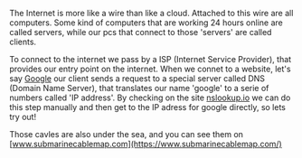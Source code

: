 The Internet is more like a wire than like a cloud. Attached to this wire are all computers. Some kind of computers that are working 24 hours online are called servers, while our pcs that connect to those 'servers' are called clients.

To connect to the internet we pass by a ISP (Internet Service Provider), that provides our entry point on the internet. When we connet to a website, let's say [Google](https://google.com) our client sends a request to a special server called DNS (Domain Name Server), that translates our name 'google' to a serie of numbers called 'IP address'. By checking on the site [nslookup.io](https://nslookup.io) we can do this step manually and then get to the IP adress for google directly, so lets try out!

Those cavles are also under the sea, and you can see them on [www.submarinecablemap.com](https://www.submarinecablemap.com/)